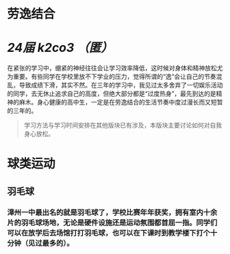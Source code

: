 # 劳逸结合

# *24届    k2co3 （匿）*

在紧张的学习中，绷紧的神经往往会让学习效率降低，这时候对身体和精神放松尤为重要。有些同学在学校里放不下学业的压力，觉得所谓的“逸”会让自己的节奏混乱，导致成绩下滑，其实不然。在三年的学习中，我见过太多舍弃了一切娱乐活动的同学，去无休止追求自己的高度，但绝大部分都是“过度热身”，最先到达的是精神的麻木。身心健康的高中生，一定是在劳逸结合的生活节奏中度过漫长而又短暂的三年的。

> 学习方法与学习时间安排在其他版块已有涉及，本版块主要讨论如何对自我身心放松。

# 球类运动

##    羽毛球

###    漳州一中最出名的就是羽毛球了，学校比赛年年获奖，拥有室内十余片的羽毛球场地，无论是硬件设施还是运动氛围都首屈一指。同学们可以在放学后去场馆打打羽毛球，也可以在下课时到教学楼下打个十分钟（见过最多的）。

 


